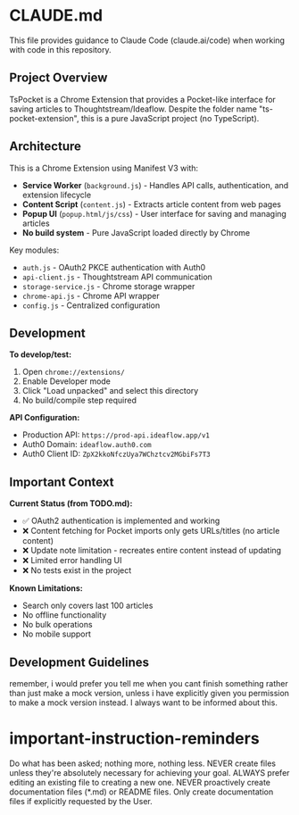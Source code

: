 # CLAUDE.md

This file provides guidance to Claude Code (claude.ai/code) when working with code in this repository.

## Project Overview

TsPocket is a Chrome Extension that provides a Pocket-like interface for saving articles to Thoughtstream/Ideaflow. Despite the folder name "ts-pocket-extension", this is a pure JavaScript project (no TypeScript).

## Architecture

This is a Chrome Extension using Manifest V3 with:
- **Service Worker** (`background.js`) - Handles API calls, authentication, and extension lifecycle
- **Content Script** (`content.js`) - Extracts article content from web pages
- **Popup UI** (`popup.html/js/css`) - User interface for saving and managing articles
- **No build system** - Pure JavaScript loaded directly by Chrome

Key modules:
- `auth.js` - OAuth2 PKCE authentication with Auth0
- `api-client.js` - Thoughtstream API communication  
- `storage-service.js` - Chrome storage wrapper
- `chrome-api.js` - Chrome API wrapper
- `config.js` - Centralized configuration

## Development

**To develop/test:**
1. Open `chrome://extensions/`
2. Enable Developer mode
3. Click "Load unpacked" and select this directory
4. No build/compile step required

**API Configuration:**
- Production API: `https://prod-api.ideaflow.app/v1`
- Auth0 Domain: `ideaflow.auth0.com`
- Auth0 Client ID: `ZpX2kkoNfczUya7WChztcv2MGbiFs7T3`

## Important Context

**Current Status (from TODO.md):**
- ✅ OAuth2 authentication is implemented and working
- ❌ Content fetching for Pocket imports only gets URLs/titles (no article content)
- ❌ Update note limitation - recreates entire content instead of updating
- ❌ Limited error handling UI
- ❌ No tests exist in the project

**Known Limitations:**
- Search only covers last 100 articles
- No offline functionality
- No bulk operations
- No mobile support

## Development Guidelines

remember, i would prefer you tell me when you cant finish something rather than just make a mock version, unless i have explicitly given you permission to make a mock version instead. I always want to be informed about this.

# important-instruction-reminders
Do what has been asked; nothing more, nothing less.
NEVER create files unless they're absolutely necessary for achieving your goal.
ALWAYS prefer editing an existing file to creating a new one.
NEVER proactively create documentation files (*.md) or README files. Only create documentation files if explicitly requested by the User.